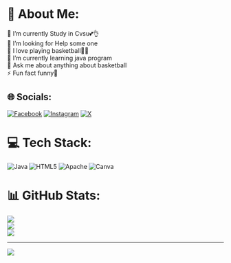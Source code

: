 # 💫 About Me:
🔭 I’m currently Study in Cvsu💕👌<br>👯 I’m looking  for Help some one<br>🤝 I love playing basketball🙌🙌<br>🌱 I’m currently learning java program<br>💬 Ask me about anything about basketball<br>⚡ Fun fact funny🤣


## 🌐 Socials:
[![Facebook](https://img.shields.io/badge/Facebook-%231877F2.svg?logo=Facebook&logoColor=white)](https://facebook.com/https://www.facebook.com/nacionalfelix) [![Instagram](https://img.shields.io/badge/Instagram-%23E4405F.svg?logo=Instagram&logoColor=white)](https://instagram.com/https://www.instagram.com/its_me.yek/) [![X](https://img.shields.io/badge/X-black.svg?logo=X&logoColor=white)](https://x.com/https://x.com/FelixNacar) 

# 💻 Tech Stack:
![Java](https://img.shields.io/badge/java-%23ED8B00.svg?style=for-the-badge&logo=openjdk&logoColor=white) ![HTML5](https://img.shields.io/badge/html5-%23E34F26.svg?style=for-the-badge&logo=html5&logoColor=white) ![Apache](https://img.shields.io/badge/apache-%23D42029.svg?style=for-the-badge&logo=apache&logoColor=white) ![Canva](https://img.shields.io/badge/Canva-%2300C4CC.svg?style=for-the-badge&logo=Canva&logoColor=white)
# 📊 GitHub Stats:
![](https://github-readme-stats.vercel.app/api?username=Imyek12&theme=dark&hide_border=false&include_all_commits=false&count_private=false)<br/>
![](https://nirzak-streak-stats.vercel.app/?user=Imyek12&theme=dark&hide_border=false)<br/>
![](https://github-readme-stats.vercel.app/api/top-langs/?username=Imyek12&theme=dark&hide_border=false&include_all_commits=false&count_private=false&layout=compact)

---
[![](https://visitcount.itsvg.in/api?id=Imyek12&icon=0&color=0)](https://visitcount.itsvg.in)

<!-- Proudly created with GPRM ( https://gprm.itsvg.in ) -->
